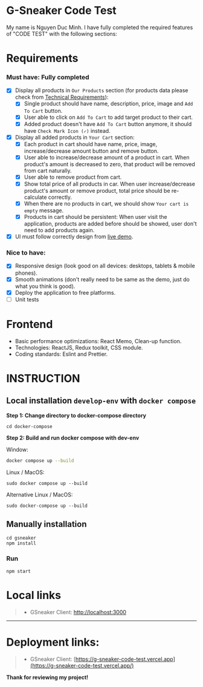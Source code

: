 # G-Sneaker Code Test

My name is Nguyen Duc Minh. I have fully completed the required features of "CODE TEST" with the following sections:

# Requirements

### Must have: Fully completed

-   [x] Display all products in `Our Products` section (for products data please check from [Technical Requirements](#technical-requirements)):
    -   [x] Single product should have name, description, price, image and `Add To Cart` button.
    -   [x] User able to click on `Add To Cart` to add target product to their cart.
    -   [x] Added product doesn't have `Add To Cart` button anymore, it should have `Check Mark Icon (✓)` instead.
-   [x] Display all added products in `Your Cart` section:
    -   [x] Each product in cart should have name, price, image, increase/decrease amount button and remove button.
    -   [x] User able to increase/decrease amount of a product in cart. When product's amount is decreased to zero, that product will be removed from cart naturally.
    -   [x] User able to remove product from cart.
    -   [x] Show total price of all products in car. When user increase/decrease product's amount or remove product, total price should be re-calculate correctly.
    -   [x] When there are no products in cart, we should show `Your cart is empty` message.
    -   [x] Products in cart should be persistent: When user visit the application, products are added before should be showed, user don't need to add products again.
-   [x] UI must follow correctly design from [live demo](https://gshoes.vercel.app).

### Nice to have:

-   [x] Responsive design (look good on all devices: desktops, tablets & mobile phones).
-   [x] Smooth animations (don't really need to be same as the demo, just do what you think is good).
-   [x] Deploy the application to free platforms.
-   [ ] Unit tests

# Frontend

-   Basic performance optimizations: React Memo, Clean-up function.
-   Technologies: ReactJS, Redux toolkit, CSS module.
-   Coding standards: Eslint and Prettier.

# INSTRUCTION

## Local installation `develop-env` with `docker compose`

**Step 1: Change directory to docker-compose directory**

```shell
cd docker-compose
```

**Step 2: Build and run docker compose with dev-env**

Window:

```bash
docker compose up --build
```

Linux / MacOS:

```shell
sudo docker compose up --build
```

Alternative Linux / MacOS:

```shell
sudo docker-compose up --build
```

## Manually installation

```shell
cd gsneaker
npm install
```

### Run

```shell
npm start
```

# Local links

> -   GSneaker Client: [http://localhost:3000](http://localhost:3000)

---

# Deployment links:

> -   GSneaker Client: [https://g-sneaker-code-test.vercel.app](https://g-sneaker-code-test.vercel.app/)

**Thank for reviewing my project!**
